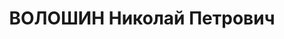---
title: ВОЛОШИН Николай Петрович
description: "народився 1900, уродженець с.Мечея Первомайського р-ну Одеської обл.,\
  \ мешканець м.Жашків Черкаської обл. Українець, 6/л, освіта середня, одружений.\
  \ \n  До арешту працював агрономом. \n  Арештований 29.09.1937 р. \n  Засуджений\
  \ 17.11.1937 р. колегією Верховного Суду СРСР до 15 р. за ст. ст. 54-7, 20-54-8,\
  \ 54-11 КК УРСР. \n  Реабілітований 26.04.1991 р. прокуратурою Черкаської обл."
---